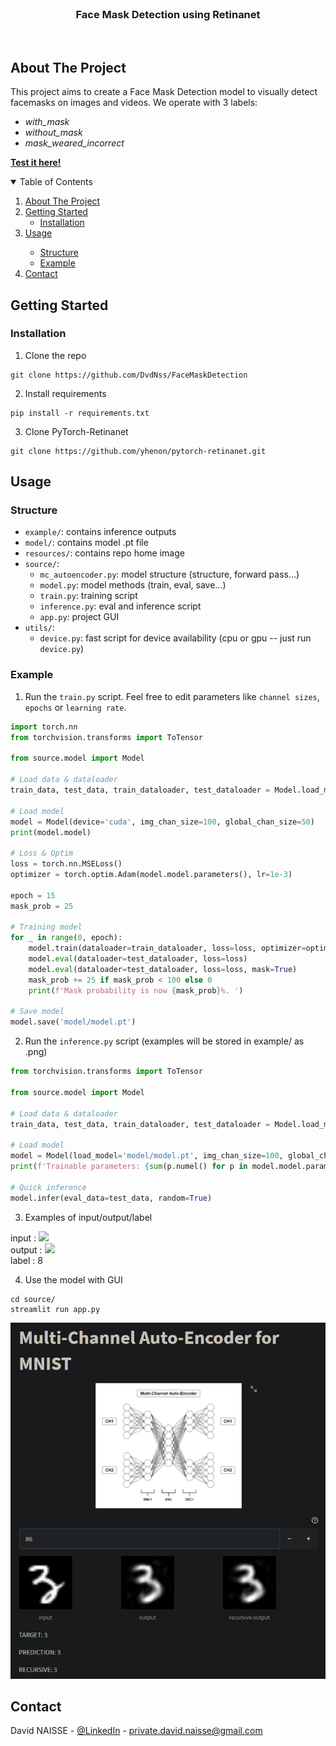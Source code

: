 <!-- PROJECT LOGO -->
<br />
<p align="center">
<h3 align="center">Face Mask Detection using Retinanet</h3>
<p align="center">
  <img src="" />
</p>

<!-- ABOUT THE PROJECT -->

## About The Project

This project aims to create a Face Mask Detection model to visually detect facemasks on images and videos. We operate
with 3 labels:
* _with_mask_
* _without_mask_
* _mask_weared_incorrect_

[__Test it here!__]()

<!-- TABLE OF CONTENTS -->
<details open="open">
  <summary>Table of Contents</summary>
  <ol>
    <li>
      <a href="#about-the-project">About The Project</a>
    </li>
    <li>
      <a href="#getting-started">Getting Started</a>
      <ul>
        <li><a href="#installation">Installation</a></li>
      </ul>
    </li>
    <li><a href="#usage">Usage</a></li>
    <ul>
      <li><a href="#structure">Structure</a></li>
      <li><a href="#example">Example</a></li>
    </ul>
    <li><a href="#contact">Contact</a></li>
  </ol>
</details>

<!-- GETTING STARTED -->

## Getting Started

### Installation

1. Clone the repo

```shell
git clone https://github.com/DvdNss/FaceMaskDetection
```

2. Install requirements

```shell
pip install -r requirements.txt
```

3. Clone PyTorch-Retinanet
```shell
git clone https://github.com/yhenon/pytorch-retinanet.git
```

<!-- USAGE EXAMPLES -->

## Usage

### Structure

* `example/`: contains inference outputs
* `model/`: contains model .pt file
* `resources/`: contains repo home image
* `source/`:
    * `mc_autoencoder.py`: model structure (structure, forward pass...)
    * `model.py`: model methods (train, eval, save...)
    * `train.py`: training script
    * `inference.py`: eval and inference script
    * `app.py`: project GUI
* `utils/`:
    * `device.py`: fast script for device availability (cpu or gpu -- just run `device.py`)

### Example

1. Run the `train.py` script. Feel free to edit parameters like `channel sizes`, `epochs` or `learning rate`.

```python
import torch.nn
from torchvision.transforms import ToTensor

from source.model import Model

# Load data & dataloader
train_data, test_data, train_dataloader, test_dataloader = Model.load_mnist(transform=ToTensor(), batch_size=1)

# Load model
model = Model(device='cuda', img_chan_size=100, global_chan_size=50)
print(model.model)

# Loss & Optim
loss = torch.nn.MSELoss()
optimizer = torch.optim.Adam(model.model.parameters(), lr=1e-3)

epoch = 15
mask_prob = 25

# Training model
for _ in range(0, epoch):
    model.train(dataloader=train_dataloader, loss=loss, optimizer=optimizer, mask_prob=mask_prob, log_iter=60000)
    model.eval(dataloader=test_dataloader, loss=loss)
    model.eval(dataloader=test_dataloader, loss=loss, mask=True)
    mask_prob += 25 if mask_prob < 100 else 0
    print(f'Mask probability is now {mask_prob}%. ')

# Save model
model.save('model/model.pt')
```

2. Run the `inference.py` script (examples will be stored in example/ as .png)

```python
from torchvision.transforms import ToTensor

from source.model import Model

# Load data & dataloader
train_data, test_data, train_dataloader, test_dataloader = Model.load_mnist(transform=ToTensor(), batch_size=1)

# Load model
model = Model(load_model='model/model.pt', img_chan_size=100, global_chan_size=50)
print(f'Trainable parameters: {sum(p.numel() for p in model.model.parameters())}. ')

# Quick inference
model.infer(eval_data=test_data, random=True)
```

3. Examples of input/output/label

input : ![](example/target1.png) \
output : ![](example/output1.png) \
label : 8

4. Use the model with GUI

```shell
cd source/
streamlit run app.py
```

<p align="center">
  <img src="https://raw.githubusercontent.com/DvdNss/mnist_encoder/main/resources/img.PNG" />
</p>

<!-- CONTACT -->

## Contact

David NAISSE - [@LinkedIn](https://www.linkedin.com/in/davidnaisse/) - private.david.naisse@gmail.com

<!-- MARKDOWN LINKS & IMAGES -->
<!-- https://www.markdownguide.org/basic-syntax/#reference-style-links -->

[contributors-shield]: https://img.shields.io/github/contributors/sunwaee/PROJECT_NAME.svg?style=for-the-badge

[contributors-url]: https://github.com/Sunwaee/PROJECT_NAME/graphs/contributors

[forks-shield]: https://img.shields.io/github/forks/sunwaee/PROJECT_NAME.svg?style=for-the-badge

[forks-url]: https://github.com/Sunwaee/PROJECT_NAME/network/members

[stars-shield]: https://img.shields.io/github/stars/sunwaee/PROJECT_NAME.svg?style=for-the-badge

[stars-url]: https://github.com/Sunwaee/PROJECT_NAME/stargazers

[issues-shield]: https://img.shields.io/github/issues/sunwaee/PROJECT_NAME.svg?style=for-the-badge

[issues-url]: https://github.com/Sunwaee/PROJECT_NAME/issues

[license-shield]: https://img.shields.io/github/license/sunwaee/PROJECT_NAME.svg?style=for-the-badge

[license-url]: https://github.com/Sunwaee/PROJECT_NAME/blob/master/LICENSE.txt

[linkedin-shield]: https://img.shields.io/badge/-LinkedIn-black.svg?style=for-the-badge&logo=linkedin&colorB=555

[linkedin-url]: https://www.linkedin.com/in/davidnaisse/